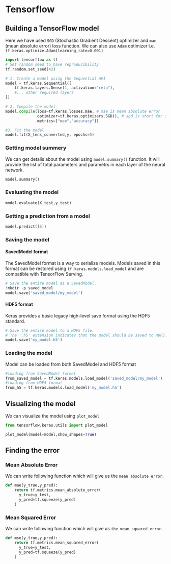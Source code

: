 # Tensorflow
## Building a TensorFlow model
Here we have used `SGD` (Stochastic Gradient Descent) optimizer and `mae` (mean absolute error) loss function. We can also use `Adam` optimizer i.e. `tf.keras.optimize.Adam(learning_rate=0.001)`
```python
import tensorflow as tf
# Set random seed to have reproducibility
tf.random.set_seed(42)

# 1. Create a model using the Sequential API
model = tf.keras.Sequential([
    tf.keras.layers.Dense(1, activation="relu"),
    #... other required layers
])

# 2. Compile the model
model.compile(loss=tf.keras.losses.mae, # mae is mean absolute error
              optimizer=tf.keras.optimizers.SGD(), # sgd is short for stochastic gradient descent
              metrics=["mae","accuracy"])

#3. Fit the model
model.fit(X_tens_converted,y, epochs=5)
```

### Getting model summery
We can get details about the model using `model.summary()` function. It will provide the list of total
parameters and parametrs in each layer of the neural network.

```python
model.summary()
```

### Evaluating the model
```python
model.evaluate(X_test,y_test)
```

### Getting a prediction from a model

```python
model.predict([6])
```

### Saving the model
#### SavedModel format
The SavedModel format is a way to serialize models. Models saved in this format can be restored using `tf.keras.models.load_model` and are compatible with TensorFlow Serving.
```python
# Save the entire model as a SavedModel.
!mkdir -p saved_model
model.save('saved_model/my_model')
```

#### HDF5 format
Keras provides a basic legacy high-level save format using the HDF5 standard.
```python
# Save the entire model to a HDF5 file.
# The '.h5' extension indicates that the model should be saved to HDF5.
model.save('my_model.h5')
```

### Loading the model
Model can be loaded from both SavedModel and HDF5 format
```python
#loading from SavedModel format
from_saved_model = tf.keras.models.load_model('saved_model/my_model')
#loading from HDF5 format
from_h5 = tf.keras.models.load_model('my_model.h5')
```

## Visualizing the model
We can visualize the model using `plot_model`

```python
from tensorflow.keras.utils import plot_model

plot_model(model=model,show_shapes=True)
```

## Finding the error
### Mean Absolute Error
We can write following function which will give us the `mean absolute error`.
```python
def mae(y_true,y_pred):
    return tf.metrics.mean_absolute_error(
      y_true=y_test,
      y_pred=tf.squeeze(y_pred)
    )
```

### Mean Squared Error
We can write following function which will give us `the mean squared error`.
```python
def mse(y_true,y_pred):
    return tf.metrics.mean_squared_error(
      y_true=y_test,
      y_pred=tf.squeeze(y_pred)
    )
```